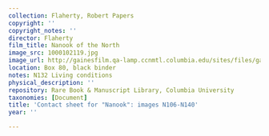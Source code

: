 ```yaml
---
collection: Flaherty, Robert Papers
copyright: ''
copyright_notes: ''
director: Flaherty
film_title: Nanook of the North
image_src: 1000102119.jpg
image_url: http://gainesfilm.qa-lamp.ccnmtl.columbia.edu/sites/files/gainesfilm/images/1000102119.jpg
location: Box 80, black binder
notes: N132 Living conditions
physical_description: ''
repository: Rare Book & Manuscript Library, Columbia University
taxonomies: [Document]
title: 'Contact sheet for "Nanook": images N106-N140'
year: ''

---
```

